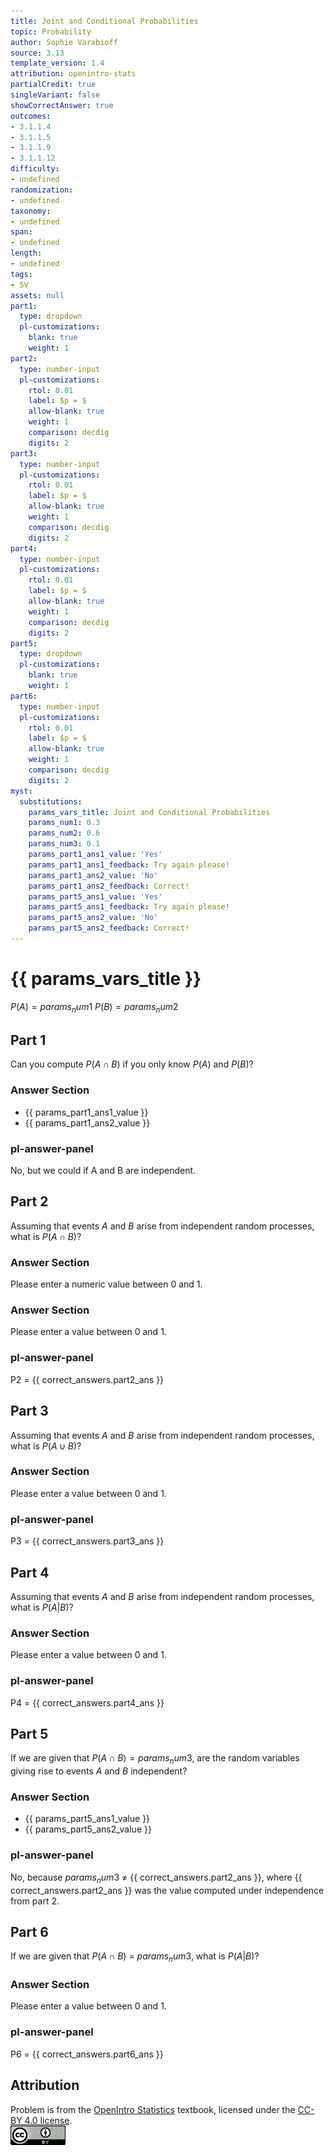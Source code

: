 ```yaml
---
title: Joint and Conditional Probabilities
topic: Probability
author: Sophie Varabioff
source: 3.13
template_version: 1.4
attribution: openintro-stats
partialCredit: true
singleVariant: false
showCorrectAnswer: true
outcomes:
- 3.1.1.4
- 3.1.1.5
- 3.1.1.9
- 3.1.1.12
difficulty:
- undefined
randomization:
- undefined
taxonomy:
- undefined
span:
- undefined
length:
- undefined
tags:
- SV
assets: null
part1:
  type: dropdown
  pl-customizations:
    blank: true
    weight: 1
part2:
  type: number-input
  pl-customizations:
    rtol: 0.01
    label: $p = $
    allow-blank: true
    weight: 1
    comparison: decdig
    digits: 2
part3:
  type: number-input
  pl-customizations:
    rtol: 0.01
    label: $p = $
    allow-blank: true
    weight: 1
    comparison: decdig
    digits: 2
part4:
  type: number-input
  pl-customizations:
    rtol: 0.01
    label: $p = $
    allow-blank: true
    weight: 1
    comparison: decdig
    digits: 2
part5:
  type: dropdown
  pl-customizations:
    blank: true
    weight: 1
part6:
  type: number-input
  pl-customizations:
    rtol: 0.01
    label: $p = $
    allow-blank: true
    weight: 1
    comparison: decdig
    digits: 2
myst:
  substitutions:
    params_vars_title: Joint and Conditional Probabilities
    params_num1: 0.3
    params_num2: 0.6
    params_num3: 0.1
    params_part1_ans1_value: 'Yes'
    params_part1_ans1_feedback: Try again please!
    params_part1_ans2_value: 'No'
    params_part1_ans2_feedback: Correct!
    params_part5_ans1_value: 'Yes'
    params_part5_ans1_feedback: Try again please!
    params_part5_ans2_value: 'No'
    params_part5_ans2_feedback: Correct!
---
```

# {{ params_vars_title }}
$P(A) = {{ params_num1 }}$
$P(B) = {{ params_num2 }}$

## Part 1

Can you compute $P(A \cap B)$ if you only know $P(A)$ and $P(B)$?

### Answer Section

- {{ params_part1_ans1_value }}
- {{ params_part1_ans2_value }}

### pl-answer-panel

No, but we could if A and B are independent.

## Part 2

Assuming that events $A$ and $B$ arise from independent random processes, what is $P(A \cap B)$?

### Answer Section

Please enter a numeric value between 0 and 1.

### Answer Section

Please enter a value between 0 and 1.

### pl-answer-panel

P2 $=$ {{ correct_answers.part2_ans }}

## Part 3

Assuming that events $A$ and $B$ arise from independent random processes, what is $P(A \cup B)$?

### Answer Section

Please enter a value between 0 and 1.

### pl-answer-panel

P3 $=$ {{ correct_answers.part3_ans }}

## Part 4

Assuming that events $A$ and $B$ arise from independent random processes, what is $P(A|B)$?

### Answer Section

Please enter a value between 0 and 1.

### pl-answer-panel

P4 $=$ {{ correct_answers.part4_ans }}

## Part 5

If we are given that $P(A \cap B) = {{ params_num3 }}$, are the random variables giving rise to events $A$ and $B$ independent?

### Answer Section

- {{ params_part5_ans1_value }}
- {{ params_part5_ans2_value }}

### pl-answer-panel

No, because ${{ params_num3 }}$ $\ne$ {{ correct_answers.part2_ans }}, where {{ correct_answers.part2_ans }} was the value computed under independence from part 2.

## Part 6

If we are given that $P(A \cap B)$ = ${{ params_num3 }}$, what is $P(A|B)$?

### Answer Section

Please enter a value between 0 and 1.

### pl-answer-panel

P6 $=$ {{ correct_answers.part6_ans }}

## Attribution

Problem is from the [OpenIntro Statistics](https://openintro.org/book/os/) textbook, licensed under the [CC-BY 4.0 license](https://creativecommons.org/licenses/by/4.0/).<br>![Image representing the Creative Commons 4.0 BY license.](https://raw.githubusercontent.com/firasm/bits/master/by.png)